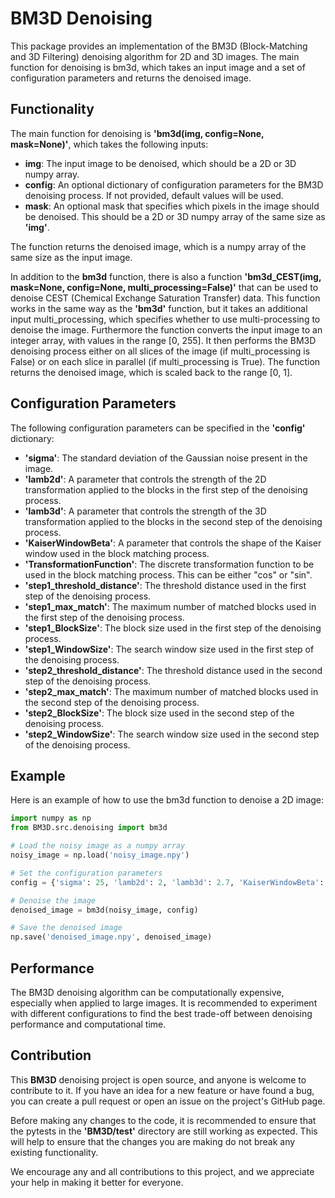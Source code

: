 # BM3D Denoising
This package provides an implementation of the BM3D (Block-Matching and 3D Filtering) denoising algorithm for 2D and 3D images. The main function for denoising is bm3d, which takes an input image and a set of configuration parameters and returns the denoised image.

## Functionality
The main function for denoising is **'bm3d(img, config=None, mask=None)'**, which takes the following inputs:

- **img**: The input image to be denoised, which should be a 2D or 3D numpy array.
- **config**: An optional dictionary of configuration parameters for the BM3D denoising process. If not provided, default values will be used.
- **mask**: An optional mask that specifies which pixels in the image should be denoised. This should be a 2D or 3D numpy array of the same size as **'img'**.

The function returns the denoised image, which is a numpy array of the same size as the input image.

In addition to the **bm3d** function, there is also a function **'bm3d_CEST(img, mask=None, config=None, multi_processing=False)'** that can be used to denoise CEST (Chemical Exchange Saturation Transfer) data. This function works in the same way as the **'bm3d'** function, but it takes an additional input multi_processing, which specifies whether to use multi-processing to denoise the image. Furthermore the function converts the input image to an integer array, with values in the range [0, 255]. It then performs the BM3D denoising process either on all slices of the image (if multi_processing is False) or on each slice in parallel (if multi_processing is True). The function returns the denoised image, which is scaled back to the range [0, 1].

## Configuration Parameters

The following configuration parameters can be specified in the **'config'** dictionary:

- **'sigma'**: The standard deviation of the Gaussian noise present in the image.
- **'lamb2d'**: A parameter that controls the strength of the 2D transformation applied to the blocks in the first step of the denoising process.
- **'lamb3d'**: A parameter that controls the strength of the 3D transformation applied to the blocks in the second step of the denoising process.
- **'KaiserWindowBeta'**: A parameter that controls the shape of the Kaiser window used in the block matching process.
- **'TransformationFunction'**: The discrete transformation function to be used in the block matching process. This can be either "cos" or "sin".
- **'step1_threshold_distance'**: The threshold distance used in the first step of the denoising process.
- **'step1_max_match'**: The maximum number of matched blocks used in the first step of the denoising process.
- **'step1_BlockSize'**: The block size used in the first step of the denoising process.
- **'step1_WindowSize'**: The search window size used in the first step of the denoising process.
- **'step2_threshold_distance'**: The threshold distance used in the second step of the denoising process.
- **'step2_max_match'**: The maximum number of matched blocks used in the second step of the denoising process.
- **'step2_BlockSize'**: The block size used in the second step of the denoising process.
- **'step2_WindowSize'**: The search window size used in the second step of the denoising process.

## Example

Here is an example of how to use the bm3d function to denoise a 2D image:

````python
import numpy as np
from BM3D.src.denoising import bm3d

# Load the noisy image as a numpy array
noisy_image = np.load('noisy_image.npy')

# Set the configuration parameters
config = {'sigma': 25, 'lamb2d': 2, 'lamb3d': 2.7, 'KaiserWindowBeta': 2, 'TransformationFunction': 'cos'}

# Denoise the image
denoised_image = bm3d(noisy_image, config)

# Save the denoised image
np.save('denoised_image.npy', denoised_image)
````
## Performance

The BM3D denoising algorithm can be computationally expensive, especially when applied to large images. It is recommended to experiment with different configurations to find the best trade-off between denoising performance and computational time.

## Contribution

This **BM3D** denoising project is open source, and anyone is welcome to contribute to it. If you have an idea for a new feature or have found a bug, you can create a pull request or open an issue on the project's GitHub page.

Before making any changes to the code, it is recommended to ensure that the pytests in the **'BM3D/test'** directory are still working as expected. This will help to ensure that the changes you are making do not break any existing functionality.

We encourage any and all contributions to this project, and we appreciate your help in making it better for everyone.